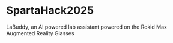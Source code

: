 # SpartaHack2025
LaBuddy, an AI powered lab assistant powered on the Rokid Max Augmented Reality Glasses
